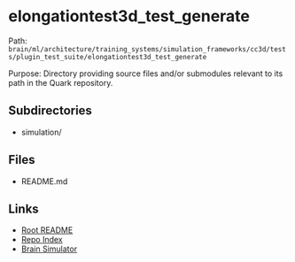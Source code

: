 # elongationtest3d_test_generate

Path: `brain/ml/architecture/training_systems/simulation_frameworks/cc3d/tests/plugin_test_suite/elongationtest3d_test_generate`

Purpose: Directory providing source files and/or submodules relevant to its path in the Quark repository.

## Subdirectories
- simulation/

## Files
- README.md

## Links
- [Root README](../../../../../../../../README.md)
- [Repo Index](../../../../../../../../repo_index.json)
- [Brain Simulator](../../../../../../../../brain/architecture/brain_simulator.py)
